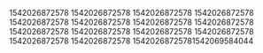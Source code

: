 1542026872578
1542026872578
1542026872578
1542026872578
1542026872578
1542026872578
1542026872578
1542026872578
1542026872578
1542026872578
1542026872578
1542026872578
1542026872578
1542026872578
15420268725781542069584044